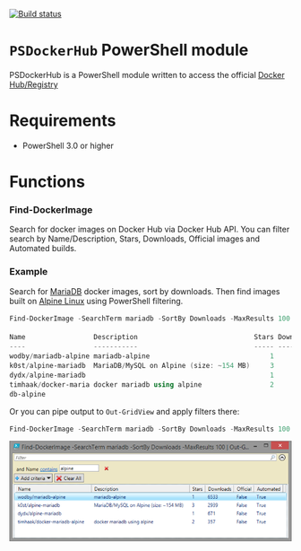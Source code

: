 [![Build status](https://ci.appveyor.com/api/projects/status/ga9uuklbvdexw8re?svg=true)](https://ci.appveyor.com/project/beatcracker/psdockerhub)


# `PSDockerHub` PowerShell module

PSDockerHub is a PowerShell module written to access the official [Docker Hub/Registry](https://hub.docker.com)


# Requirements

* PowerShell 3.0 or higher


# Functions
### Find-DockerImage
Search for docker images on Docker Hub via Docker Hub API. You can filter search by Name/Description, Stars, Downloads, Official images and Automated builds.

### Example

Search for [MariaDB](https://mariadb.org) docker images, sort by downloads. Then find images built on [Alpine Linux](https://www.alpinelinux.org) using PowerShell filtering.

```powershell
Find-DockerImage -SearchTerm mariadb -SortBy Downloads -MaxResults 100 | Where-Object {$_.Name -like '*alpine*'}

Name                 Description                             Stars Downloads Official Automated
----                 -----------                             ----- --------- -------- ---------
wodby/mariadb-alpine mariadb-alpine                              1      6533    False      True
k0st/alpine-mariadb  MariaDB/MySQL on Alpine (size: ~154 MB)     3      2939    False      True
dydx/alpine-mariadb                                              1       671    False      True
timhaak/docker-maria docker mariadb using alpine                 2       357    False      True
db-alpine                                                                                      
```
Or you can pipe output to `Out-GridView` and apply filters there:

```powershell
Find-DockerImage -SearchTerm mariadb -SortBy Downloads -MaxResults 100 | Out-GridView
```

![Out-GridView](https://raw.githubusercontent.com/beatcracker/PSDockerHub/master/Media/Out-GridView.png)


